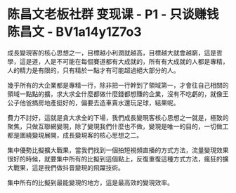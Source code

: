 # 陈昌文老板社群 变现课 - P1 - 只谈赚钱陈昌文 - BV1a14y1Z7o3

成長變現客的核心思想之一，目標越小利潤就越高，目標越大就會越窮，這是哲學，這是道，人是不可能在每個賽道都有大成就的，所有有大成就的人都是專精，人的精力是有限的，只有精於一點才有可能超過絕大部分的人。

幾乎所有的大企業都是專精一行，除非把一行幹到了領域第一，才會往自己相關的領域一點點的擴，求大求全什麼都做什麼錢都想賺的企業，沒有不吃虧的，就像王公子他爸搞房地產挺好的，偏要去造車賣水還玩足球，結果呢。

費力不討好，這就是貪大求全的下場，我們成長變現客核心思想之一就是，極致的聚焦，只做互聯網變現，除了變現我們什麼也不做，變現是唯一的目的，一切做工都是圍繞變現展開，成長變現客的核心思想之二。

集中優勢比擬擴大戰果，當我們找到一個拍短視頻直播的方式方法，流量變現效果很好的時候，就要集中所有的比擬到這個點上，反復重復這種方式方法，瘋狂的擴大戰果，這是我們做抖音變現的飛躍技術。

集中所有的比擬到最能變現的地方，這是最高效的變現效率。
